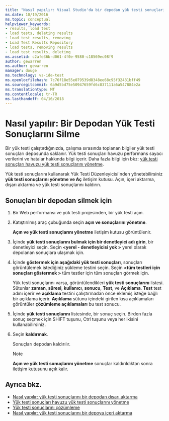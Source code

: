 ```yaml
---
title: "Nasıl yapılır: Visual Studio'da bir depodan yük testi sonuçlarını silme | Microsoft Docs"
ms.date: 10/19/2016
ms.topic: conceptual
helpviewer_keywords:
- results, load test
- load tests, deleting results
- load test results, removing
- Load Test Results Repository
- load tests, removing results
- load test results, deleting
ms.assetid: c2afe36b-d061-4f0e-9580-c18569ec08f9
author: gewarren
ms.author: gewarren
manager: douge
ms.technology: vs-ide-test
ms.openlocfilehash: 7c76f18e55e079539d8348ee68c95f32431bff49
ms.sourcegitcommit: 6a9d5bd75e50947659fd6c837111a6a547884e2a
ms.translationtype: MT
ms.contentlocale: tr-TR
ms.lasthandoff: 04/16/2018
---
```

# <a name="how-to-delete-load-test-results-from-a-repository"></a>Nasıl yapılır: Bir Depodan Yük Testi Sonuçlarını Silme

Bir yük testi çalıştırdığınızda, çalışma sırasında toplanan bilgiler yük testi sonuçları deposunda saklanır. Yük testi sonuçları havuzu performans sayacı verilerini ve hatalar hakkında bilgi içerir. Daha fazla bilgi için bkz: [yük testi sonuçları havuzu yük testi sonuçlarını yönetme](../test/manage-load-test-results-in-the-load-test-results-repository.md).

 Yük testi sonuçlarını kullanarak Yük Testi Düzenleyicisi'nden yönetebilirsiniz **yük testi sonuçlarını yönetme ve Aç** iletişim kutusu. Açın, içeri aktarma, dışarı aktarma ve yük testi sonuçlarını kaldırın.

## <a name="to-delete-results-from-a-repository"></a>Sonuçları bir depodan silmek için

1.  Bir Web performansı ve yük testi projesinden, bir yük testi açın.

2.  Katıştırılmış araç çubuğunda seçin **açın ve sonuçlarını yönetme**.

     **Açın ve yük testi sonuçlarını yönetme** iletişim kutusu görüntülenir.

3.  İçinde **yük testi sonuçlarını bulmak için bir denetleyici adı girin**, bir denetleyici seçin. Seçin  **\<yerel - denetleyicisi yok >** yerel olarak depolanan sonuçlara ulaşmak için.

4.  İçinde **göstermek için aşağıdaki yük testi sonuçları**, sonuçları görüntülemek istediğiniz yükleme testini seçin. Seçin  **\<tüm testleri için sonuçları göstermek >** tüm testler için tüm sonuçları görmek için.

     Yük testi sonuçlarını varsa, görüntülendikleri **yük testi sonuçlarını** listesi. Sütunlar **zaman**, **süresi**, **kullanıcı**, **sonucu**, **Test**, ve  **Açıklama**. **Test** test adını içerir ve **açıklama** testini çalıştırmadan önce eklemiş isteğe bağlı bir açıklama içerir. **Açıklama** sütunu içindeki girilen kısa açıklamaları görüntüler **çözümleme açıklamaları** bu test sonucu.

5.  İçinde **yük testi sonuçlarını** listesinde, bir sonuç seçin. Birden fazla sonuç seçmek için SHIFT tuşunu, Ctrl tuşunu veya her ikisini kullanabilirsiniz.

6.  Seçin **kaldırmak**.

     Sonuçları depodan kaldırılır.

    > [!NOTE]
    > **Açın ve yük testi sonuçlarını yönetme** sonuçlar kaldırıldıktan sonra iletişim kutusunu açık kalır.

## <a name="see-also"></a>Ayrıca bkz.

- [Nasıl yapılır: yük testi sonuçlarını bir depodan dışarı aktarma](../test/how-to-export-load-test-results-from-a-repository.md)
- [Yük testi sonuçları havuzu yük testi sonuçlarını yönetme](../test/manage-load-test-results-in-the-load-test-results-repository.md)
- [Yük testi sonuçlarını çözümleme](../test/analyze-load-test-results-using-the-load-test-analyzer.md)
- [Nasıl yapılır: yük testi sonuçlarını bir depoya içeri aktarma](../test/how-to-import-load-test-results-into-a-repository.md)